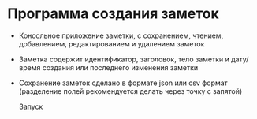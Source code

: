 # Программа создания заметок

  * Консольное приложение заметки, с сохранением, чтением, добавлением, редактированием и удалением заметок
  * Заметка содержит идентификатор, заголовок, тело заметки и дату/время создания или последнего изменения заметки
  * Сохранение заметок сделано в формате json или csv формат (разделение полей рекомендуется делать через точку с запятой)

    [Запуск](Main.py)
